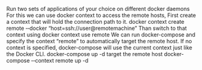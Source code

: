 Run two sets of applications of your choice on different docker daemons
For this we can use docker context to access the remote hosts, First create a context that will hold the connection path to it.
docker context create remote ‐‐docker “host=ssh://user@remotemachine”
Than switch to that context using 
docker context use remote
We can run docker-compose and specify the context “remote” to automatically target the remote host. If no context is specified, docker-compose will use the current context just like the Docker CLI.
docker-compose up -d
target the remote host
docker-compose ‐‐context remote up -d
